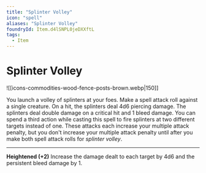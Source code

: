 ```yaml
---
title: "Splinter Volley"
icon: "spell"
aliases: "Splinter Volley"
foundryId: Item.d4lSNPL0jeDXXftL
tags:
  - Item
---
```


# Splinter Volley
![[icons-commodities-wood-fence-posts-brown.webp|150]]

You launch a volley of splinters at your foes. Make a spell attack roll against a single creature. On a hit, the splinters deal 4d6 piercing damage. The splinters deal double damage on a critical hit and 1 bleed damage. You can spend a third action while casting this spell to fire splinters at two different targets instead of one. These attacks each increase your multiple attack penalty, but you don't increase your multiple attack penalty until after you make both spell attack rolls for _splinter volley_.

* * *

**Heightened (+2)** Increase the damage dealt to each target by 4d6 and the persistent bleed damage by 1.
